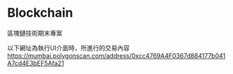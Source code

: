 # Blockchain
區塊鏈技術期末專案

以下網址為執行UI介面時，所進行的交易內容
https://mumbai.polygonscan.com/address/0xcc4769A4F0367d884177b041A7cd4E3bEF5Afa21

